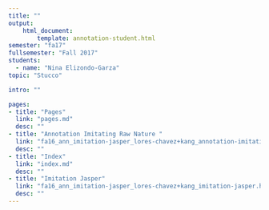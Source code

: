 ```yaml
---
title: ""
output:
    html_document:
        template: annotation-student.html
semester: "fa17"
fullsemester: "Fall 2017"
students:
  - name: "Nina Elizondo-Garza"
topic: "Stucco"

intro: ""

pages:
- title: "Pages"
  link: "pages.md"
  desc: ""
- title: "Annotation Imitating Raw Nature "
  link: "fa16_ann_imitation-jasper_lores-chavez+kang_annotation-imitating-raw-nature-.html"
  desc: ""
- title: "Index"
  link: "index.md"
  desc: ""
- title: "Imitation Jasper"
  link: "fa16_ann_imitation-jasper_lores-chavez+kang_imitation-jasper.html"
  desc: ""
---
```

